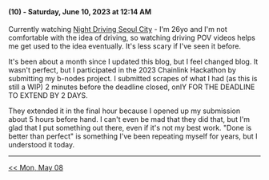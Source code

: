<br />

<!-- 
<p align="right">
  <a href=" "> DAY, MONTH DAY >> </a>
</p> -->

#### (10) - Saturday, June 10, 2023 at 12:14 AM

Currently watching [Night Driving Seoul City](https://youtu.be/40xZVEFVBuE) - I'm 26yo and I'm not comfortable with the idea of driving, so watching driving POV videos helps me get used to the idea eventually. It's less scary if I've seen it before. 

It's been about a month since I updated this blog, but I feel changed blog. It wasn't perfect, but I participated in the 2023 Chainlink Hackathon by submitting my b-nodes project. I submitted scrapes of what I had (as this is still a WIP) 2 minutes before the deadline closed, onlY FOR THE DEADLINE TO EXTEND BY 2 DAYS.

They extended it in the final hour because I opened up my submission about 5 hours before hand. I can't even be mad that they did that, but I'm glad that I put something out there, even if it's not my best work. "Done is better than perfect" is something I've been repeating myself for years, but I understood it today. 

---

<p align="left">
  <a href="https://github.com/B-Salinas/github-should-have-a-blog/blob/main/23/05-08-hm.md"> << Mon, May 08 </a>
</p>
